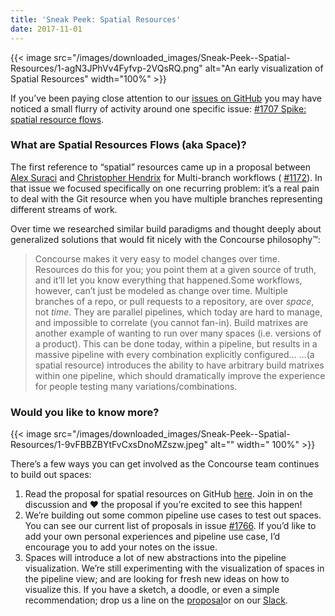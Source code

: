 ```yaml
---
title: 'Sneak Peek: Spatial Resources'
date: 2017-11-01
---
```


{{< image src="/images/downloaded_images/Sneak-Peek--Spatial-Resources/1-agN3JPhVv4Fyfvp-2VQsRQ.png" alt="An early
visualization of Spatial Resources" width="100%" >}}

<!-- more -->

If you’ve been paying close attention to our [issues on GitHub](https://github.com/concourse/concourse/issues/) you may
have noticed a small flurry of activity around one specific
issue: [#1707 Spike: spatial resource flows](https://github.com/concourse/concourse/issues/1707).

### What are Spatial Resources Flows (aka Space)?

The first reference to “spatial” resources came up in a proposal
between [Alex Suraci](https://medium.com/u/263a63b2f209) and [Christopher Hendrix](https://medium.com/u/9c1e9edb1d5e)
for Multi-branch workflows ( [#1172](https://github.com/concourse/concourse/issues/1172)). In that issue we focused
specifically on one recurring problem: it’s a real pain to deal with the Git resource when you have multiple branches
representing different streams of work.

Over time we researched similar build paradigms and thought deeply about generalized solutions that would fit nicely
with the Concourse philosophy™:

> Concourse makes it very easy to model changes over time. Resources do this for you; you point them at a given source
> of truth, and it’ll let you know everything that happened.Some workflows, however, can’t just be modeled as change over
> time. Multiple branches of a repo, or pull requests to a repository, are over _space_, not _time_. They are parallel
> pipelines, which today are hard to manage, and impossible to correlate (you cannot fan-in).
> Build matrixes are another example of wanting to run over many spaces (i.e. versions of a product). This can be done
> today, within a pipeline, but results in a massive pipeline with every combination explicitly configured...
> …(a spatial resource) introduces the ability to have arbitrary build matrixes within one pipeline, which should
> dramatically improve the experience for people testing many variations/combinations.

### Would you like to know more?

{{< image src="/images/downloaded_images/Sneak-Peek--Spatial-Resources/1-9vFBBZBYtFvCxsDnoMZszw.jpeg" alt="" width="
100%" >}}

There’s a few ways you can get involved as the Concourse team continues to build out spaces:

1. Read the proposal for spatial resources on GitHub [here](https://github.com/concourse/concourse/issues/1707). Join in
   on the discussion and ❤️ the proposal if you’re excited to see this happen!
2. We’re building out some common pipeline use cases to test out spaces. You can see our current list of proposals in
   issue [#1766](https://github.com/concourse/concourse/issues/1766). If you’d like to add your own personal experiences
   and pipeline use case, I’d encourage you to add your notes on the issue.
3. Spaces will introduce a lot of new abstractions into the pipeline visualization. We’re still experimenting with the
   visualization of spaces in the pipeline view; and are looking for fresh new ideas on how to visualize this. If you
   have a sketch, a doodle, or even a simple recommendation; drop us a line on
   the [proposal](https://github.com/concourse/concourse/issues/1707)or on our [Slack](https://concourseci.slack.com).
